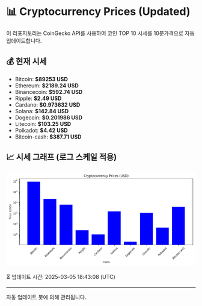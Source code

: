 
# 📊 Cryptocurrency Prices (Updated)

이 리포지토리는 CoinGecko API를 사용하여 코인 TOP 10 시세를 10분가격으로 자동 업데이트합니다.

## 💰 현재 시세
- Bitcoin: **$89253 USD**
- Ethereum: **$2189.24 USD**
- Binancecoin: **$592.74 USD**
- Ripple: **$2.49 USD**
- Cardano: **$0.973632 USD**
- Solana: **$142.84 USD**
- Dogecoin: **$0.201986 USD**
- Litecoin: **$103.25 USD**
- Polkadot: **$4.42 USD**
- Bitcoin-cash: **$387.71 USD**

## 📈 시세 그래프 (로그 스케일 적용)
![Crypto Prices](crypto_prices.png)

⏳ 업데이트 시간: 2025-03-05 18:43:08 (UTC)

---
자동 업데이트 봇에 의해 관리됩니다.
